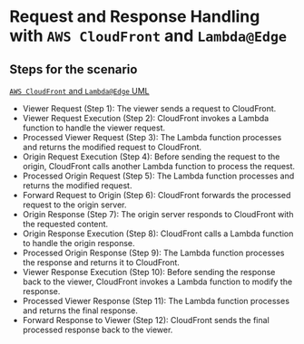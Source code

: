 # Request and Response Handling with `AWS CloudFront` and `Lambda@Edge`

## Steps for the scenario 

[`AWS CloudFront` and `Lambda@Edge` UML](https://github.com/oneananda/AWS_Operations/blob/main/Learning/00N%20AWS%20CloudFront/001%20CloudFront%20with%20Lambda%40Edge/Request%20and%20Response%20Handling%20with%20AWS%20CloudFront%20and%20Lambda%40Edge%20-%20A%20Sequence%20Diagram%202.png)

- Viewer Request (Step 1): The viewer sends a request to CloudFront.
- Viewer Request Execution (Step 2): CloudFront invokes a Lambda function to handle the viewer request.
- Processed Viewer Request (Step 3): The Lambda function processes and returns the modified request to CloudFront.
- Origin Request Execution (Step 4): Before sending the request to the origin, CloudFront calls another Lambda function to process the request.
- Processed Origin Request (Step 5): The Lambda function processes and returns the modified request.
- Forward Request to Origin (Step 6): CloudFront forwards the processed request to the origin server.
- Origin Response (Step 7): The origin server responds to CloudFront with the requested content.
- Origin Response Execution (Step 8): CloudFront calls a Lambda function to handle the origin response.
- Processed Origin Response (Step 9): The Lambda function processes the response and returns it to CloudFront.
- Viewer Response Execution (Step 10): Before sending the response back to the viewer, CloudFront invokes a Lambda function to modify the response.
- Processed Viewer Response (Step 11): The Lambda function processes and returns the final response.
- Forward Response to Viewer (Step 12): CloudFront sends the final processed response back to the viewer.

